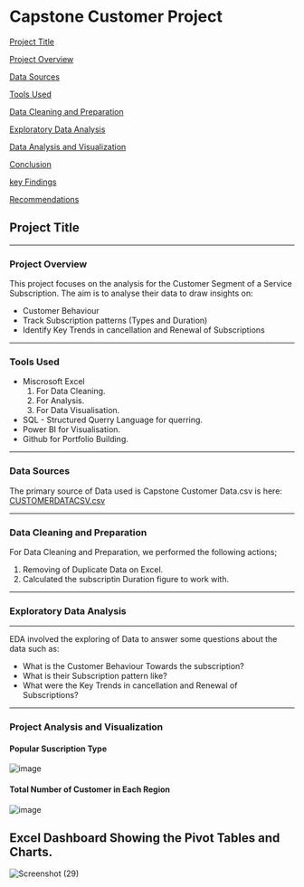 # Capstone Customer Project

[Project Title](Project-Title)

[Project Overview](Project-Overview)

[Data Sources](Data-Sources)

[Tools Used](Tools-Used)

[Data Cleaning and Preparation](Data-Cleaning-and-Preparation)

[Exploratory Data Analysis](Exploratory-Data-Analysis)

[Data Analysis and Visualization](Data-Analysis-and-Visualization)

[Conclusion](Conclusion)

[key Findings](key-Findings)

[Recommendations](Recommendations)

## Project Title

---

### Project Overview

This project focuses on the analysis for the Customer Segment of a Service Subscription.  The aim is to analyse their data to draw insights on:
- Customer Behaviour
- Track Subscription patterns (Types and Duration)
- Identify Key Trends in cancellation and Renewal of Subscriptions
---

### Tools Used

- Miscrosoft Excel 
   1. For Data Cleaning.
   2. For Analysis.
   3. For Data Visualisation.
- SQL - Structured Querry Language for querring.
- Power BI for Visualisation.
- Github for Portfolio Building.
---

### Data Sources

The primary source of Data used is Capstone Customer Data.csv  is here: [CUSTOMERDATACSV.csv](https://github.com/user-attachments/files/17618421/CUSTOMERDATACSV.csv)

---

### Data Cleaning and Preparation

For Data Cleaning and Preparation, we performed the following actions;
1. Removing of Duplicate Data on Excel.
2. Calculated the subscriptin Duration figure to work with.
---

### Exploratory Data Analysis
---
EDA involved the exploring of Data to answer some questions about the data such as:
- What is the Customer Behaviour Towards the subscription?
- What is their Subscription pattern like?
- What were the Key Trends in cancellation and Renewal of Subscriptions?
---

### Project Analysis and Visualization

#### Popular Suscription Type	
				
![image](https://github.com/user-attachments/assets/f358ab32-cf89-4827-8bf4-5adb69a1fc86)

#### Total Number of Customer in Each Region
	
![image](https://github.com/user-attachments/assets/12ffcfe7-c4c9-4646-bd69-860f7a51f590)

## Excel Dashboard Showing the Pivot Tables and Charts.

![Screenshot (29)](https://github.com/user-attachments/assets/bd8bbc09-cf7f-4a6b-876d-aab00439f7a4)

